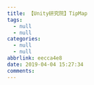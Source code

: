 ```yaml
---
title: 【Unity研究院】TipMap
tags:
  - null
  - null
categories:
  - null
  - null
abbrlink: eecca4e8
date: 2019-04-04 15:27:34
comments:
---
```

